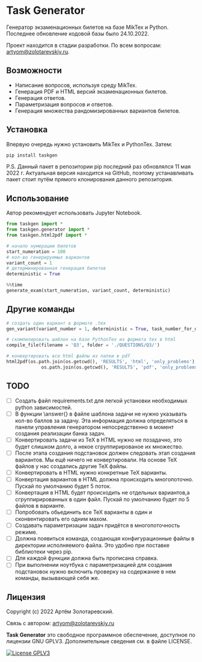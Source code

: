 Task Generator
===========

Генератор экзаменационных билетов на базе MikTex и Python.
Последнее обновление кодовой базы было 24.10.2022.

Проект находится в стадии разработки. По всем вопросам: artyom@zolotarevskiy.ru.

Возможности
----------
- Написание вопросов, используя среду MikTex.
- Генерация PDF и HTML версий экзаменационных билетов.
- Генерация ответов.
- Параметризация вопросов и ответов.
- Генерация множества рандомизированных вариантов билетов.

Установка
----------

Впервую очередь нужно установить MikTex и PythonTex. Затем:

```python
pip install taskgen
```

P.S. Данный пакет в репозитории pip последний раз обновлялся 11 мая 2022 г.
Актуальная версия находится на GitHub, поэтому устанавливать пакет стоит путём прямого клонирования данного репозитория.

Использование
----------
Автор рекомендует использовать Jupyter Notebook.

```python
from taskgen import *
from taskgen.generator import *
from taskgen.html2pdf import *

# начало нумерации билетов
start_numeration = 100
# кол-во генерируемых вариантов
variant_count = 1
# детерминированная генерация билетов
deterministic = True

%%time
generate_exam(start_numeration, variant_count, deterministic)
```

Другие команды
----------
```python
# создать один вариант в формате .tex
gen_variant(variant_number = 1, deterministic = True, task_number_for_deterministic=0)
```
```python
# cкомпилировать шаблон на базе PythonTex из формата tex в html
compile_file(filename = 'Q3', folder = './QUESTIONS/Q3/')
```
```python
# конвертировать все html файлы из папки в pdf
html2pdf(os.path.join(os.getcwd(), 'RESULTS', 'html', 'only_problems'), \
             os.path.join(os.getcwd(), 'RESULTS', 'pdf', 'only_problems'), in_one_page=True)
```

TODO
----------
- [ ] Создать файл requirements.txt для легкой установки необходимых python зависимостей.
- [ ] В функции \answer{} в файле шаблона задачи не нужно указывать кол-во баллов за задачу. Эта информация должна определяться в панели управления генератором непосредственно в момент создания реализации банка задач.
- [ ] Конвертировать задачи из TeX в HTML нужно не позадачно, это будет слишком долго, а некое сгруппирированое их множество. 
- [ ] После этапа создания подстановок должен следовать этап создания вариантов. Мы ещё ничего не конвертировали. На основе TeX файлов у нас создались другие ТеХ файлы.
- [ ] Конвертировать в HTML нужно конкретные TeX варианты. 
- [ ] Конвертация вариантов в HTML должна происходить многопоточно. Пускай по умолчанию будет 5 поток. 
- [ ] Конвертация в HTML будет происходить не отдельных вариантов,а сгруппирированных в один файл. Пускай по умолчанию будет по 5 файлов в варианте.
- [ ] Попробовать обьединить все ТеХ варианты в один и сконвентировать его одним махом. 
- [ ] Создавать параметризации задач придётся в многопоточность режиме.
- [ ] Должна появиться команда, создающая конфигурационные файлы в директории исполняемого файла. Это удобно при поставке библиотеки через pip.
- [ ] Для каждой функции должна быть прописана справка.
- [ ] При выполнении ноутбука с параметризацией для создания подстановок нужно включить проверку на содержание в нем команды, вызывающей себя же.

Лицензия
-------

Copyright (c) 2022 Артём Золотаревский.

Связь с автором: artyom@zolotarevskiy.ru

**Task Generator** это свободное программное обеспечение, доступное по лицензии GNU GPLV3. Дополнительные
сведения см. в файле LICENSE.

[![License GPLV3](http://img.shields.io/badge/license-GPLV3-green.svg?style=flat)](https://github.com/metrazlot/taskgen/blob/main/LICENSE)
